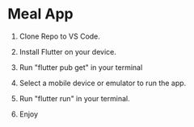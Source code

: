 # Meal App

1. Clone Repo to VS Code.

2. Install Flutter on your device.

3. Run "flutter pub get" in your terminal

4. Select a mobile device or emulator to run the app.

5. Run "flutter run" in your terminal.

6. Enjoy
